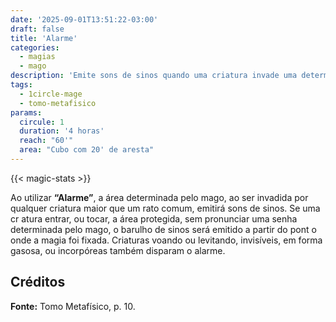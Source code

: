 ```yaml
---
date: '2025-09-01T13:51:22-03:00'
draft: false
title: 'Alarme'
categories:
  - magias
  - mago
description: 'Emite sons de sinos quando uma criatura invade uma determinada área.'
tags:
  - 1circle-mage
  - tomo-metafisico
params:
  circule: 1
  duration: '4 horas'
  reach: "60'"
  area: "Cubo com 20' de aresta"
---
```


{{< magic-stats >}}

Ao utilizar **“Alarme”**, a área determinada pelo
mago, ao ser invadida por qualquer criatura
maior que um rato comum, emitirá sons de sinos.
Se uma cr atura entrar, ou tocar, a área protegida, 
sem pronunciar uma senha determinada
pelo mago, o barulho de sinos será emitido a
partir do pont o onde a magia foi fixada. 
Criaturas voando ou levitando, invisíveis, em forma
gasosa, ou incorpóreas também disparam o alarme.

## Créditos

**Fonte:** Tomo Metafísico, p. 10.
